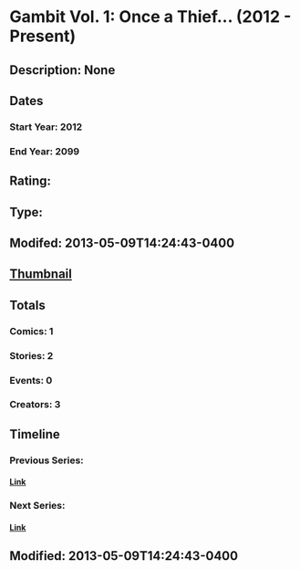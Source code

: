 # Gambit Vol. 1: Once a Thief... (2012 - Present)
## Description: None
## Dates
### Start Year: 2012
### End Year: 2099
## Rating: 
## Type: 
## Modifed: 2013-05-09T14:24:43-0400
## [Thumbnail](http://i.annihil.us/u/prod/marvel/i/mg/b/40/image_not_available.jpg)
## Totals
### Comics: 1
### Stories: 2
### Events: 0
### Creators: 3
## Timeline
### Previous Series: 
#### [Link]()
### Next Series: 
#### [Link]()
## Modified: 2013-05-09T14:24:43-0400